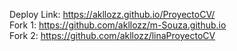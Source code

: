Deploy Link: https://akllozz.github.io/ProyectoCV/
<br>
Fork 1: https://github.com/akllozz/m-Souza.github.io
<br>
Fork 2: https://github.com/akllozz/linaProyectoCV
